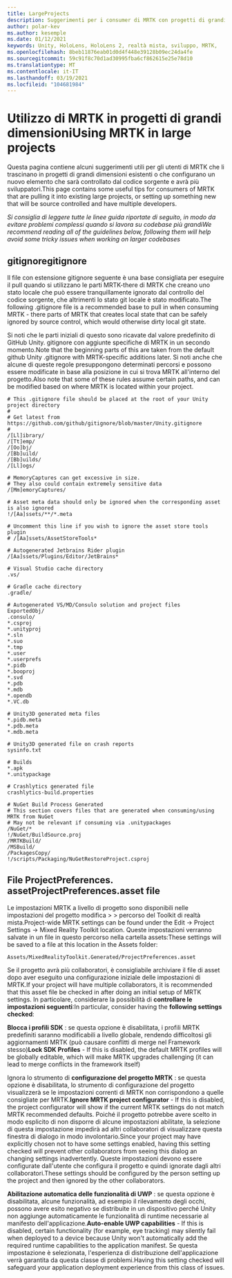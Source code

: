 ```yaml
---
title: LargeProjects
description: Suggerimenti per i consumer di MRTK con progetti di grandi dimensioni.
author: polar-kev
ms.author: kesemple
ms.date: 01/12/2021
keywords: Unity, HoloLens, HoloLens 2, realtà mista, sviluppo, MRTK,
ms.openlocfilehash: 8beb11876eab01d0d4f448e39128b09ec24da4fe
ms.sourcegitcommit: 59c91f8c70d1ad30995fba6cf862615e25e78d10
ms.translationtype: MT
ms.contentlocale: it-IT
ms.lasthandoff: 03/19/2021
ms.locfileid: "104681984"
---
```

# <a name="using-mrtk-in-large-projects"></a><span data-ttu-id="55521-104">Utilizzo di MRTK in progetti di grandi dimensioni</span><span class="sxs-lookup"><span data-stu-id="55521-104">Using MRTK in large projects</span></span>

<span data-ttu-id="55521-105">Questa pagina contiene alcuni suggerimenti utili per gli utenti di MRTK che li trascinano in progetti di grandi dimensioni esistenti o che configurano un nuovo elemento che sarà controllato dal codice sorgente e avrà più sviluppatori.</span><span class="sxs-lookup"><span data-stu-id="55521-105">This page contains some useful tips for consumers of MRTK that are pulling it into existing large projects, or setting up something new that will be source controlled and have multiple developers.</span></span>

<span data-ttu-id="55521-106">*Si consiglia di leggere tutte le linee guida riportate di seguito, in modo da evitare problemi complessi quando si lavora su codebase più grandi*</span><span class="sxs-lookup"><span data-stu-id="55521-106">*We recommend reading all of the guidelines below, following them will help avoid some tricky issues when working on larger codebases*</span></span>

## <a name="gitignore"></a><span data-ttu-id="55521-107">gitignore</span><span class="sxs-lookup"><span data-stu-id="55521-107">gitignore</span></span>

<span data-ttu-id="55521-108">Il file con estensione gitignore seguente è una base consigliata per eseguire il pull quando si utilizzano le parti MRTK-there di MRTK che creano uno stato locale che può essere tranquillamente ignorato dal controllo del codice sorgente, che altrimenti lo stato git locale è stato modificato.</span><span class="sxs-lookup"><span data-stu-id="55521-108">The following .gitignore file is a recommended base to pull in when consuming MRTK - there parts of MRTK that creates local state that can be safely ignored by source control, which would otherwise dirty local git state.</span></span>

<span data-ttu-id="55521-109">Si noti che le parti iniziali di questo sono ricavate dal valore predefinito di GitHub Unity. gitignore con aggiunte specifiche di MRTK in un secondo momento.</span><span class="sxs-lookup"><span data-stu-id="55521-109">Note that the beginning parts of this are taken from the default github Unity .gitignore with MRTK-specific additions later.</span></span> <span data-ttu-id="55521-110">Si noti anche che alcune di queste regole presuppongono determinati percorsi e possono essere modificate in base alla posizione in cui si trova MRTK all'interno del progetto.</span><span class="sxs-lookup"><span data-stu-id="55521-110">Also note that some of these rules assume certain paths, and can be modified based on where MRTK is located within your project.</span></span>

```
# This .gitignore file should be placed at the root of your Unity project directory
#
# Get latest from https://github.com/github/gitignore/blob/master/Unity.gitignore
#
/[Ll]ibrary/
/[Tt]emp/
/[Oo]bj/
/[Bb]uild/
/[Bb]uilds/
/[Ll]ogs/

# MemoryCaptures can get excessive in size.
# They also could contain extremely sensitive data
/[Mm]emoryCaptures/

# Asset meta data should only be ignored when the corresponding asset is also ignored
!/[Aa]ssets/**/*.meta

# Uncomment this line if you wish to ignore the asset store tools plugin
# /[Aa]ssets/AssetStoreTools*

# Autogenerated Jetbrains Rider plugin
/[Aa]ssets/Plugins/Editor/JetBrains*

# Visual Studio cache directory
.vs/

# Gradle cache directory
.gradle/

# Autogenerated VS/MD/Consulo solution and project files
ExportedObj/
.consulo/
*.csproj
*.unityproj
*.sln
*.suo
*.tmp
*.user
*.userprefs
*.pidb
*.booproj
*.svd
*.pdb
*.mdb
*.opendb
*.VC.db

# Unity3D generated meta files
*.pidb.meta
*.pdb.meta
*.mdb.meta

# Unity3D generated file on crash reports
sysinfo.txt

# Builds
*.apk
*.unitypackage

# Crashlytics generated file
crashlytics-build.properties

# NuGet Build Process Generated
# This section covers files that are generated when consuming/using MRTK from NuGet
# May not be relevant if consuming via .unitypackages
/NuGet/*
!/NuGet/BuildSource.proj
/MRTKBuild/
/MSBuild/
/PackagesCopy/
!/scripts/Packaging/NuGetRestoreProject.csproj
```

## <a name="projectpreferencesasset-file"></a><span data-ttu-id="55521-111">File ProjectPreferences. asset</span><span class="sxs-lookup"><span data-stu-id="55521-111">ProjectPreferences.asset file</span></span>

<span data-ttu-id="55521-112">Le impostazioni MRTK a livello di progetto sono disponibili nelle impostazioni del progetto modifica > > percorso del Toolkit di realtà mista.</span><span class="sxs-lookup"><span data-stu-id="55521-112">Project-wide MRTK settings can be found under the Edit -> Project Settings -> Mixed Reality Toolkit location.</span></span> <span data-ttu-id="55521-113">Queste impostazioni verranno salvate in un file in questo percorso nella cartella assets:</span><span class="sxs-lookup"><span data-stu-id="55521-113">These settings will be saved to a file at this location in the Assets folder:</span></span>

```
Assets/MixedRealityToolkit.Generated/ProjectPreferences.asset
```

<span data-ttu-id="55521-114">Se il progetto avrà più collaboratori, è consigliabile archiviare il file di asset dopo aver eseguito una configurazione iniziale delle impostazioni di MRTK.</span><span class="sxs-lookup"><span data-stu-id="55521-114">If your project will have multiple collaborators, it is recommended that this asset file be checked in after doing an initial setup of MRTK settings.</span></span> <span data-ttu-id="55521-115">In particolare, considerare la possibilità di **controllare le impostazioni seguenti**:</span><span class="sxs-lookup"><span data-stu-id="55521-115">In particular, consider having the **following settings checked**:</span></span>

<span data-ttu-id="55521-116">**Blocca i profili SDK** : se questa opzione è disabilitata, i profili MRTK predefiniti saranno modificabili a livello globale, rendendo difficoltosi gli aggiornamenti MRTK (può causare conflitti di merge nel Framework stesso)</span><span class="sxs-lookup"><span data-stu-id="55521-116">**Lock SDK Profiles** - If this is disabled, the default MRTK profiles will be globally editable, which will make MRTK upgrades challenging (it can lead to merge conflicts in the framework itself)</span></span>

<span data-ttu-id="55521-117">Ignora lo strumento di **configurazione del progetto MRTK** : se questa opzione è disabilitata, lo strumento di configurazione del progetto visualizzerà se le impostazioni correnti di MRTK non corrispondono a quelle consigliate per MRTK.</span><span class="sxs-lookup"><span data-stu-id="55521-117">**Ignore MRTK project configurator** - If this is disabled, the project configurator will show if the current MRTK settings do not match MRTK recommended defaults.</span></span> <span data-ttu-id="55521-118">Poiché il progetto potrebbe avere scelto in modo esplicito di non disporre di alcune impostazioni abilitate, la selezione di questa impostazione impedirà ad altri collaboratori di visualizzare questa finestra di dialogo in modo involontario.</span><span class="sxs-lookup"><span data-stu-id="55521-118">Since your project may have explicitly chosen not to have some settings enabled, having this setting checked will prevent other collaborators from seeing this dialog an changing settings inadvertently.</span></span> <span data-ttu-id="55521-119">Queste impostazioni devono essere configurate dall'utente che configura il progetto e quindi ignorate dagli altri collaboratori.</span><span class="sxs-lookup"><span data-stu-id="55521-119">These settings should be configured by the person setting up the project and then ignored by the other collaborators.</span></span>

<span data-ttu-id="55521-120">**Abilitazione automatica delle funzionalità di UWP** : se questa opzione è disabilitata, alcune funzionalità, ad esempio il rilevamento degli occhi, possono avere esito negativo se distribuite in un dispositivo perché Unity non aggiunge automaticamente le funzionalità di runtime necessarie al manifesto dell'applicazione.</span><span class="sxs-lookup"><span data-stu-id="55521-120">**Auto-enable UWP capabilities** - If this is disabled, certain functionality (for example, eye tracking) may silently fail when deployed to a device because Unity won't automatically add the required runtime capabilities to the application manifest.</span></span> <span data-ttu-id="55521-121">Se questa impostazione è selezionata, l'esperienza di distribuzione dell'applicazione verrà garantita da questa classe di problemi.</span><span class="sxs-lookup"><span data-stu-id="55521-121">Having this setting checked will safeguard your application deployment experience from this class of issues.</span></span>
